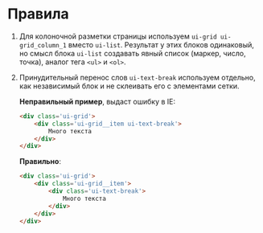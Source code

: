 <!--
rules|6
-->

# Правила

1. Для колоночной разметки страницы используем `ui-grid ui-grid_column_1` вместо `ui-list`. Результат у этих блоков одинаковый, но смысл блока `ui-list` создавать явный список (маркер, число, точка), аналог тега `<ul>` и `<ol>`.
2. Принудительный перенос слов `ui-text-break` используем отдельно, как независимый блок и не склеивать его с элементами сетки.
    
    **Неправильный пример**, выдаст ошибку в IE:
    ``` html
    <div class='ui-grid'>
        <div class='ui-grid__item ui-text-break'>
            Много текста
        </div>
    </div>
    ```
    
    **Правильно**:
    ``` html
    <div class='ui-grid'>
        <div class='ui-grid__item'>
            <div class='ui-text-break'>
                Много текста
            </div>
        </div>
    </div>
    ```
